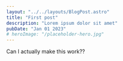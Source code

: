 
```yaml
---
layout: "../../layouts/BlogPost.astro"
title: "First post"
description: "Lorem ipsum dolor sit amet"
pubDate: "Jan 01 2023"
# heroImage: "/placeholder-hero.jpg"
---
```


Can I actually make this work??


